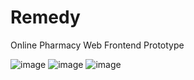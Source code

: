 # Remedy
Online Pharmacy Web Frontend Prototype

![image](https://github.com/YashCyanide/Remedy/assets/103525833/e082b1f4-e002-44e9-98da-b9e32612368f)
![image](https://github.com/YashCyanide/Remedy/assets/103525833/a6d1764b-8cbe-44a9-a757-53f716f0e65e)
![image](https://github.com/YashCyanide/Remedy/assets/103525833/59adbb0e-9f15-44d9-bb93-52fe3fb3e6ec)

